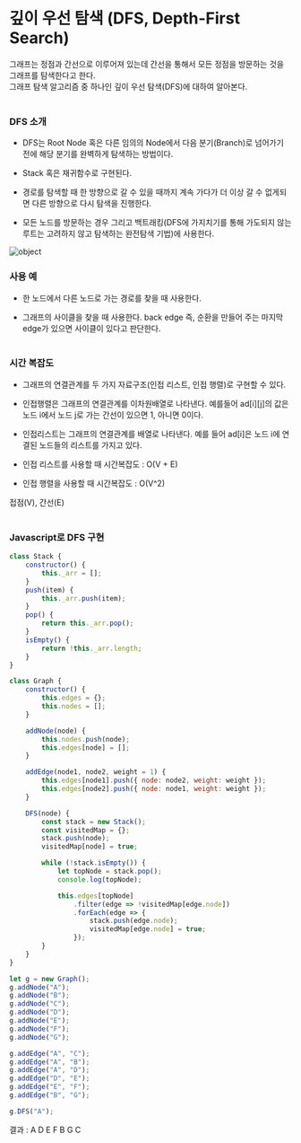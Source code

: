 # 깊이 우선 탐색 (DFS, Depth-First Search)

그래프는 정점과 간선으로 이루어져 있는데 간선을 통해서 모든 정점을 방문하는 것을 그래프를 탐색한다고 한다.<br>
그래프 탐색 알고리즘 중 하나인 깊이 우선 탐색(DFS)에 대하여 알아본다.
<br><br>

### DFS 소개

* DFS는 Root Node 혹은 다른 임의의 Node에서 다음 분기(Branch)로 넘어가기 전에 해당 분기를 완벽하게 탐색하는 방법이다.

* Stack 혹은 재귀함수로 구현된다.

* 경로를 탐색할 때 한 방향으로 갈 수 있을 때까지 계속 가다가 더 이상 갈 수 없게되면 다른 방향으로 다시 탐색을 진행한다.

* 모든 노드를 방문하는 경우 그리고 백트래킹(DFS에 가지치기를 통해 가도되지 않는 루트는 고려하지 않고 탐색하는 완전탐색 기법)에 사용한다.

![object](/images/develop/dfs.gif "object")
<br>

### 사용 예

* 한 노드에서 다른 노드로 가는 경로를 찾을 때 사용한다.

* 그래프의 사이클을 찾을 때 사용한다. back edge 즉, 순환을 만들어 주는 마지막 edge가 있으면 사이클이 있다고 판단한다.
<br><br>
 
### 시간 복잡도

* 그래프의 연결관계를 두 가지 자료구조(인접 리스트, 인접 행렬)로 구현할 수 있다.

* 인접행렬은 그래프의 연결관계를 이차원배열로 나타낸다. 예를들어 ad\[i\]\[j\]의 값은 노드 i에서 노드 j로 가는 간선이 있으면 1, 아니면 0이다.

* 인접리스트는 그래프의 연결관계를 배열로 나타낸다. 예를 들어 ad\[i\]은 노드 i에 연결된 노드들의 리스트를 가지고 있다. 

* 인접 리스트를 사용할 때 시간복잡도 : O(V + E)

* 인접 행렬을 사용할 때 시간복잡도 : O(V^2)

접점(V), 간선(E)
<br><br>

### Javascript로 DFS 구현

```javascript
class Stack {
    constructor() {
        this._arr = [];
    }
    push(item) {
        this._arr.push(item);
    }
    pop() {
        return this._arr.pop();
    }
    isEmpty() {
        return !this._arr.length;
    }
}

class Graph {
    constructor() {
        this.edges = {};
        this.nodes = [];
    }

    addNode(node) {
        this.nodes.push(node);
        this.edges[node] = [];
    }

    addEdge(node1, node2, weight = 1) {
        this.edges[node1].push({ node: node2, weight: weight });
        this.edges[node2].push({ node: node1, weight: weight });
    }

    DFS(node) {
        const stack = new Stack();
        const visitedMap = {};
        stack.push(node);
        visitedMap[node] = true;

        while (!stack.isEmpty()) {
            let topNode = stack.pop();
            console.log(topNode);

            this.edges[topNode]
                .filter(edge => !visitedMap[edge.node])
                .forEach(edge => {
                    stack.push(edge.node);
                    visitedMap[edge.node] = true;
                });
        }
    }
}

let g = new Graph();
g.addNode("A");
g.addNode("B");
g.addNode("C");
g.addNode("D");
g.addNode("E");
g.addNode("F");
g.addNode("G");

g.addEdge("A", "C");
g.addEdge("A", "B");
g.addEdge("A", "D");
g.addEdge("D", "E");
g.addEdge("E", "F");
g.addEdge("B", "G");

g.DFS("A");
```

결과 : A D E F B G C
